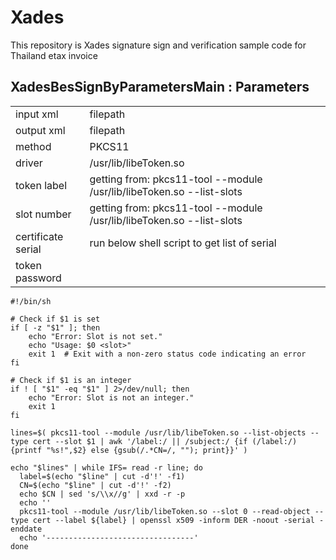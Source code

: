 # Xades

This repository is Xades signature sign and verification sample code for Thailand etax invoice

## XadesBesSignByParametersMain : Parameters
<table>
  <tr>
    <td>input xml</td>
    <td>filepath</td>
  </tr>
  <tr>
    <td>output xml</td>
    <td>filepath</td>
  </tr>
  <tr>
    <td>method</td>
    <td>PKCS11</td>
  </tr>
  <tr>
    <td>driver</td>
    <td>/usr/lib/libeToken.so</td>
  </tr>
  <tr>
    <td>token label</td>
    <td>getting from: pkcs11-tool --module /usr/lib/libeToken.so --list-slots</td>
  </tr>
  <tr>
    <td>slot number</td>
    <td>getting from: pkcs11-tool --module /usr/lib/libeToken.so --list-slots</td>
  </tr>
  <tr>
    <td>certificate serial</td>
    <td>run below shell script to get list of serial</td>
  </tr>
  <tr>
    <td>token password</td>
    <td></td>
  </tr>
</table>

```shell
#!/bin/sh

# Check if $1 is set
if [ -z "$1" ]; then
    echo "Error: Slot is not set."
    echo "Usage: $0 <slot>"
    exit 1  # Exit with a non-zero status code indicating an error
fi

# Check if $1 is an integer
if ! [ "$1" -eq "$1" ] 2>/dev/null; then
    echo "Error: Slot is not an integer."
    exit 1
fi

lines=$( pkcs11-tool --module /usr/lib/libeToken.so --list-objects --type cert --slot $1 | awk '/label:/ || /subject:/ {if (/label:/) {printf "%s!",$2} else {gsub(/.*CN=/, ""); print}}' )

echo "$lines" | while IFS= read -r line; do
  label=$(echo "$line" | cut -d'!' -f1)
  CN=$(echo "$line" | cut -d'!' -f2)
  echo $CN | sed 's/\\x//g' | xxd -r -p
  echo ''
  pkcs11-tool --module /usr/lib/libeToken.so --slot 0 --read-object --type cert --label ${label} | openssl x509 -inform DER -noout -serial -enddate
  echo '---------------------------------'
done
```